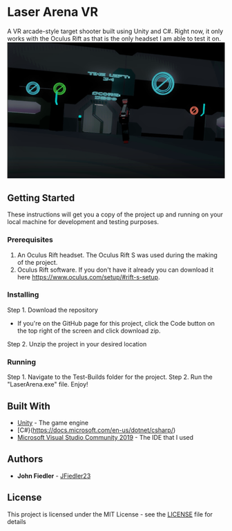 # Laser Arena VR
A VR arcade-style target shooter built using Unity and C#. Right now, it only works with the Oculus Rift as that is the only headset I am able to test it on.
![alt text](https://github.com/JFiedler23/laser-Arena-VR/blob/master/laser-arena-screenshot.png?raw=true)

## Getting Started

These instructions will get you a copy of the project up and running on your local machine for development and testing purposes.

### Prerequisites

1. An Oculus Rift headset. The Oculus Rift S was used during the making of the project.
2. Oculus Rift software. If you don't have it already you can download it here https://www.oculus.com/setup/#rift-s-setup.

### Installing

Step 1. Download the repository
* If you're on the GitHub page for this project, click the Code button on the top right of the screen and click download zip.

Step 2. Unzip the project in your desired location

### Running

Step 1. Navigate to the Test-Builds folder for the project.
Step 2. Run the "LaserArena.exe" file.
Enjoy!

## Built With

* [Unity](https://unity.com/) - The game engine
* [C#}(https://docs.microsoft.com/en-us/dotnet/csharp/)
* [Microsoft Visual Studio Community 2019](https://visualstudio.microsoft.com/) - The IDE that I used

## Authors

* **John Fiedler** - [JFiedler23](https://github.com/JFiedler23)

## License

This project is licensed under the MIT License - see the [LICENSE](LICENSE) file for details
